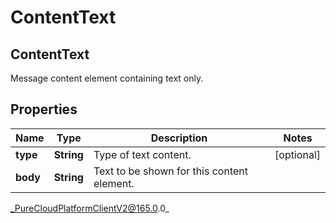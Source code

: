 # ContentText

## ContentText
Message content element containing text only.

## Properties

|Name | Type | Description | Notes|
|------------ | ------------- | ------------- | -------------|
| **type** | **String** | Type of text content. | [optional] |
| **body** | **String** | Text to be shown for this content element. | |



_PureCloudPlatformClientV2@165.0.0_
